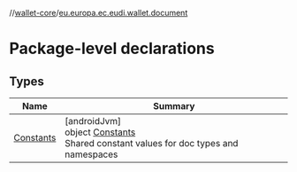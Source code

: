 //[wallet-core](../../index.md)/[eu.europa.ec.eudi.wallet.document](index.md)

# Package-level declarations

## Types

| Name                             | Summary                                                                                                        |
|----------------------------------|----------------------------------------------------------------------------------------------------------------|
| [Constants](-constants/index.md) | [androidJvm]<br>object [Constants](-constants/index.md)<br>Shared constant values for doc types and namespaces |
